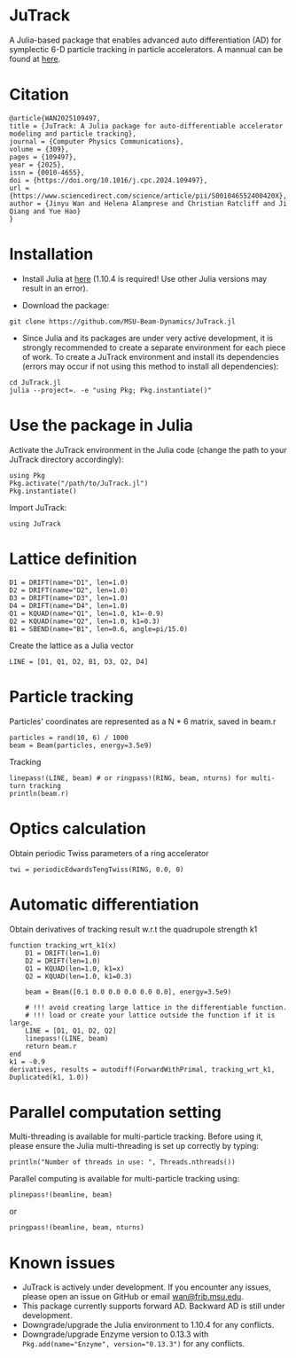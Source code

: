 # JuTrack

A Julia-based package that enables advanced auto differentiation (AD) for symplectic 6-D particle tracking in particle accelerators.
A mannual can be found at [here](docs/JuTrack_manual.pdf).

# Citation
```
@article{WAN2025109497,
title = {JuTrack: A Julia package for auto-differentiable accelerator modeling and particle tracking},
journal = {Computer Physics Communications},
volume = {309},
pages = {109497},
year = {2025},
issn = {0010-4655},
doi = {https://doi.org/10.1016/j.cpc.2024.109497},
url = {https://www.sciencedirect.com/science/article/pii/S001046552400420X},
author = {Jinyu Wan and Helena Alamprese and Christian Ratcliff and Ji Qiang and Yue Hao}
}
```

# Installation

* Install Julia at [here](https://julialang.org/downloads/oldreleases/) (1.10.4 is required! Use other Julia versions may result in an error).

* Download the package:
```
git clone https://github.com/MSU-Beam-Dynamics/JuTrack.jl
```

* Since Julia and its packages are under very active development, it is strongly recommended to create a separate environment for each piece of work.
To create a JuTrack environment and install its dependencies (errors may occur if not using this method to install all dependencies):
```
cd JuTrack.jl
julia --project=. -e "using Pkg; Pkg.instantiate()"
```

# Use the package in Julia
Activate the JuTrack environment in the Julia code (change the path to your JuTrack directory accordingly):
```
using Pkg
Pkg.activate("/path/to/JuTrack.jl")
Pkg.instantiate()
```

Import JuTrack:
```
using JuTrack
```

# Lattice definition
```
D1 = DRIFT(name="D1", len=1.0)
D2 = DRIFT(name="D2", len=1.0)
D3 = DRIFT(name="D3", len=1.0)
D4 = DRIFT(name="D4", len=1.0)
Q1 = KQUAD(name="Q1", len=1.0, k1=-0.9) 
Q2 = KQUAD(name="Q2", len=1.0, k1=0.3)
B1 = SBEND(name="B1", len=0.6, angle=pi/15.0)
```
Create the lattice as a Julia vector
```
LINE = [D1, Q1, D2, B1, D3, Q2, D4]
```

# Particle tracking
Particles' coordinates are represented as a N * 6 matrix, saved in beam.r
```
particles = rand(10, 6) / 1000
beam = Beam(particles, energy=3.5e9)
```

Tracking
```
linepass!(LINE, beam) # or ringpass!(RING, beam, nturns) for multi-turn tracking
println(beam.r) 
```

# Optics calculation
Obtain periodic Twiss parameters of a ring accelerator
```
twi = periodicEdwardsTengTwiss(RING, 0.0, 0)
```

# Automatic differentiation
Obtain derivatives of tracking result w.r.t the quadrupole strength k1
```
function tracking_wrt_k1(x)
    D1 = DRIFT(len=1.0)
    D2 = DRIFT(len=1.0)
    Q1 = KQUAD(len=1.0, k1=x) 
    Q2 = KQUAD(len=1.0, k1=0.3)

    beam = Beam([0.1 0.0 0.0 0.0 0.0 0.0], energy=3.5e9)

    # !!! avoid creating large lattice in the differentiable function.
    # !!! load or create your lattice outside the function if it is large.
    LINE = [D1, Q1, D2, Q2] 
    linepass!(LINE, beam)
    return beam.r
end
k1 = -0.9
derivatives, results = autodiff(ForwardWithPrimal, tracking_wrt_k1, Duplicated(k1, 1.0))
```

# Parallel computation setting
Multi-threading is available for multi-particle tracking. 
Before using it, please ensure the Julia multi-threading is set up correctly by typing:
```
println("Number of threads in use: ", Threads.nthreads())
```

Parallel computing is available for multi-particle tracking using:
```
plinepass!(beamline, beam)
```
or 
```
pringpass!(beamline, beam, nturns)
```

# Known issues
* JuTrack is actively under development. If you encounter any issues, please open an issue on GitHub or email wan@frib.msu.edu.
* This package currently supports forward AD. Backward AD is still under development.
* Downgrade/upgrade the Julia environment to 1.10.4 for any conflicts.
* Downgrade/upgrade Enzyme version to 0.13.3 with ```Pkg.add(name="Enzyme", version="0.13.3")``` for any conflicts. 
